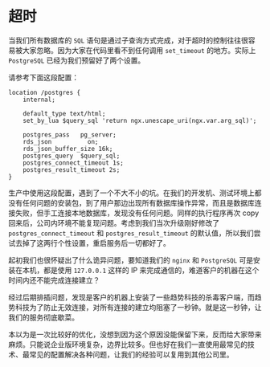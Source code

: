 # 超时

当我们所有数据库的 `SQL` 语句是通过子查询方式完成，对于超时的控制往往很容易被大家忽略。因为大家在代码里看不到任何调用 `set_timeout` 的地方。实际上 `PostgreSQL` 已经为我们预留好了两个设置。

请参考下面这段配置：

```nginx
location /postgres {
    internal;

    default_type text/html;
    set_by_lua $query_sql 'return ngx.unescape_uri(ngx.var.arg_sql)';

    postgres_pass   pg_server;
    rds_json          on;
    rds_json_buffer_size 16k;
    postgres_query  $query_sql;
    postgres_connect_timeout 1s;
    postgres_result_timeout 2s;
}
```

生产中使用这段配置，遇到了一个不大不小的坑。在我们的开发机、测试环境上都没有任何问题的安装包，到了用户那边出现所有数据库操作异常，而且是数据库连接失败，但手工连接本地数据库，发现没有任何问题。同样的执行程序再次 copy 回来后，公司内环境不能复现问题。考虑到我们当次升级刚好修改了 `postgres_connect_timeout` 和 `postgres_result_timeout` 的默认值，所以我们尝试去掉了这两行个性设置，重启服务后一切都好了。

起初我们也很怀疑出了什么诡异问题，要知道我们的 `nginx` 和 `PostgreSQL` 可是安装在本机，都是使用 `127.0.0.1` 这样的 IP 来完成通信的，难道客户的机器在这个时间内还不能完成连接建立？

经过后期排插问题，发现是客户的机器上安装了一些趋势科技的杀毒客户端，而趋势科技为了防止无效连接，对所有连接的建立均阻塞了一秒钟。就是这一秒钟，让我们的服务彻底歇菜。

本以为是一次比较好的优化，没想到因为这个原因没能保留下来，反而给大家带来麻烦。只能说企业版环境复杂，边界比较多。但也好在我们一直使用最常见的技术、最常见的配置解决各种问题，让我们的经验可以复用到其他公司里。



